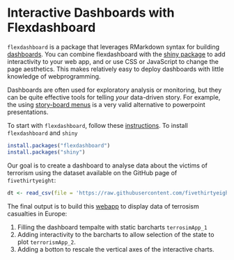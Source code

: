Interactive Dashboards with Flexdashboard
================

`flexdashboard` is a package that leverages RMarkdown syntax for building [dashboards](https://rmarkdown.rstudio.com/flexdashboard/examples.html). You can combine flexdashboard with the [shiny package](https://shiny.rstudio.com/) to add interactivity to your web app, and or use CSS or JavaScript to change the page aesthetics. This makes relatively easy to deploy dashboards with little knowledge of webprogramming.

Dashboards are often used for exploratory analysis or monitoring, but they can be quite effective tools for telling *your* data-driven story. For example, the using [story-board menus](https://beta.rstudioconnect.com/jjallaire/htmlwidgets-showcase-storyboard/htmlwidgets-showcase-storyboard.html) is a very valid alternative to powerpoint presentations.

To start with `flexdashboard`, follow these [instructions](https://rmarkdown.rstudio.com/flexdashboard/). To install `flexdashboard` and `shiny`

``` r
install.packages("flexdashboard")
install.packages("shiny")
```

Our goal is to create a dashboard to analyse data about the victims of terrorism using the dataset available on the GitHub page of `fivethirtyeight`:

``` r
dt <- read_csv(file = 'https://raw.githubusercontent.com/fivethirtyeight/data/master/terrorism/eu_terrorism_fatalities_by_country.csv')
```

The final output is to build this [webapp](https://dario.shinyapps.io/terrorismApp_3/) to display data of terrosism casualties in Europe:

1.  Filling the dashboard tempalte with static barcharts `terrosimApp_1`
2.  Adding interactivity to the barcharts to allow selection of the state to plot `terrorismApp_2`.
3.  Adding a botton to rescale the vertical axes of the interactive charts.

